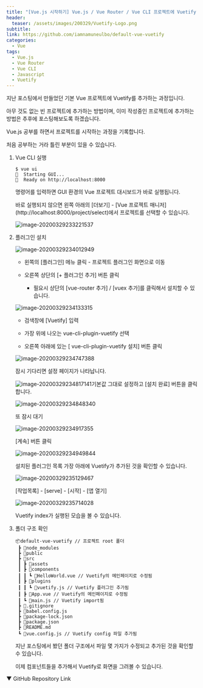 ```yaml
---
title: "[Vue.js 시작하기] Vue.js / Vue Router / Vue CLI 프로젝트에 Vuetify 추가하기"
header:
  teaser: /assets/images/200329/Vuetify-Logo.png
subtitle: 
link: https://github.com/iamnamuneulbo/default-vue-vuetify 
categories:
  - Vue
tags:
  - Vue.js
  - Vue Router
  - Vue CLI
  - Javascript
  - Vuetify
---
```


지난 포스팅에서 만들었던 기본 Vue 프로젝트에 Vuetify를 추가하는 과정입니다.

아무 것도 없는 빈 프로젝트에 추가하는 방법이며, 이미 작성중인 프로젝트에 추가하는 방법은 추후에 포스팅해보도록 하겠습니다.


Vue.js 공부를 하면서 프로젝트를 시작하는 과정을 기록합니다.

처음 공부하는 거라 틀린 부분이 있을 수 있습니다.


1. Vue CLI 실행

   ```shell
   $ vue ui
   🚀  Starting GUI...
   🌠  Ready on http://localhost:8000
   ```

   명령어를 입력하면 GUI 환경의  Vue 프로젝트 대시보드가 바로 실행됩니다.

   바로 실행되지 않으면 왼쪽 아래의 [더보기] - [Vue 프로젝트 매니저] (http://localhost:8000/project/select)에서  프로젝트를 선택할 수 있습니다.

   ![image-20200329233221537](/assets/images/200329/image-20200329233221537.png)



2. 플러그인 설치

   ![image-20200329234012949](/assets/images/200329/image-20200329234012949.png)

   - 왼쪽의 [플러그인] 메뉴 클릭 - 프로젝트 플러그인 화면으로 이동

   - 오른쪽 상단의 [+ 플러그인 추가] 버튼 클릭
     - 필요시 상단의 [vue-router 추가] / [vuex 추가]를 클릭해서 설치할 수 있습니다.

   

   ![image-20200329234133315](/assets/images/200329/image-20200329234133315.png)

   - 검색창에 [Vuetify] 입력

   - 가장 위에 나오는 vue-cli-plugin-vuetify 선택

   - 오른쪽 아래에 있는 [ vue-cli-plugin-vuetify 설치] 버튼 클릭

     

   ![image-20200329234747388](/assets/images/200329/image-20200329234747388.png)

   잠시 기다리면 설정 페이지가 나타납니다.

   

   ![image-20200329234817141](/assets/images/200329/image-20200329234817141.png)기본값 그대로 설정하고 [설치 완료] 버튼을 클릭합니다.

   

   ![image-20200329234848340](/assets/images/200329/image-20200329234848340.png)

   또 잠시 대기

   

   ![image-20200329234917355](/assets/images/200329/image-20200329234917355.png)

   [계속] 버튼 클릭

   

   ![image-20200329234949844](/assets/images/200329/image-20200329234949844.png)

   설치된 플러그인 목록 가장 아래에 Vuetify가 추가된 것을 확인할 수 있습니다.

   

   ![image-20200329235129467](/assets/images/200329/image-20200329235129467.png)

   [작업목록] - [serve] - [시작] - [앱 열기]

   

   ![image-20200329235714028](/assets/images/200329/image-20200329235714028.png)

   Vuetify index가 실행된 모습을 볼 수 있습니다.

   

3. 폴더 구조 확인

   ```
   📦default-vue-vuetify // 프로젝트 root 폴더
    ┣ 📂node_modules
    ┣ 📂public
    ┣ 📂src
    ┃ ┣ 📂assets
    ┃ ┣ 📂components
    ┃ ┃ ┗ 📜HelloWorld.vue // Vuetify의 메인페이지로 수정됨
    ┃ ┣ 📂plugins
    ┃ ┃ ┗ 📜vuetify.js // Vuetify 플러그인 추가됨
    ┃ ┣ 📜App.vue // Vuetify의 메인페이지로 수정됨
    ┃ ┗ 📜main.js // Vuetify import됨
    ┣ 📜.gitignore
    ┣ 📜babel.config.js
    ┣ 📜package-lock.json
    ┣ 📜package.json
    ┣ 📜README.md
    ┗ 📜vue.config.js // Vuetify config 파일 추가됨
   ```

   지난 포스팅에서 봤던 폴더 구조에서 파일 몇 가지가 수정되고 추가된 것을 확인할 수 있습니다.

   이제 컴포넌트들을 추가해서 Vuetify로 화면을 그려볼 수 있습니다.


▼ GitHub Repository Link
